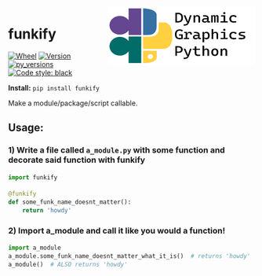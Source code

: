 <a href="https://github.com/dynamic-graphics-inc/dgpy-libs">
<img align="right" src="https://github.com/dynamic-graphics-inc/dgpy-libs/blob/main/docs/images/dgpy_banner.svg?raw=true" alt="drawing" height="120" width="300"/>
</a>

# funkify

[![Wheel](https://img.shields.io/pypi/wheel/funkify.svg)](https://img.shields.io/pypi/wheel/funkify.svg)
[![Version](https://img.shields.io/pypi/v/funkify.svg)](https://img.shields.io/pypi/v/funkify.svg)
[![py_versions](https://img.shields.io/pypi/pyversions/funkify.svg)](https://img.shields.io/pypi/pyversions/funkify.svg)
[![Code style: black](https://img.shields.io/badge/code%20style-black-000000.svg)](https://github.com/psf/black)

**Install:** `pip install funkify`

Make a module/package/script callable.

## Usage:

### 1) Write a file called `a_module.py` with some function and decorate said function with funkify

```python
import funkify

@funkify
def some_funk_name_doesnt_matter():
	return 'howdy'
```

### 2) Import a_module and call it like you would a function!

```python
import a_module
a_module.some_funk_name_doesnt_matter_what_it_is()  # returns 'howdy'
a_module()  # ALSO returns 'howdy'
```
